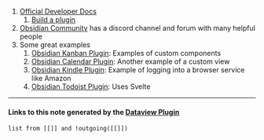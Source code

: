 1. [Official Developer Docs](https://docs.obsidian.md/Home)
	1. [Build a plugin](https://docs.obsidian.md/Plugins/Getting+started/Build+a+plugin)
2. [Obsidian Community](https://obsidian.md/community) has a discord channel and forum with many helpful people
3. Some great examples
	1. [Obsidian Kanban Plugin](https://github.com/mgmeyers/obsidian-kanban): Examples of custom components
	2. [Obsidian Calendar Plugin](https://github.com/liamcain/obsidian-calendar-plugin): Another example of a custom view
	3. [Obsidian Kindle Plugin](https://github.com/hadynz/obsidian-kindle-plugin/tree/master): Example of logging into a browser service like Amazon
	4. [Obsidian Todoist Plugin](https://github.com/jamiebrynes7/obsidian-todoist-plugin): Uses Svelte

---
#### Links to this note generated by the [Dataview Plugin](https://github.com/blacksmithgu/obsidian-dataview)
```dataview
list from [[]] and !outgoing([[]])
```